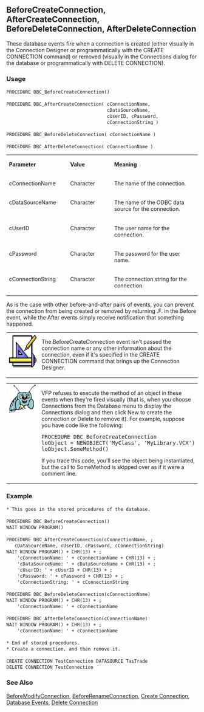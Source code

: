 ## BeforeCreateConnection, AfterCreateConnection, BeforeDeleteConnection, AfterDeleteConnection

These database events fire when a connection is created (either visually in the Connection Designer or programmatically with the CREATE CONNECTION command) or removed (visually in the Connections dialog for the database or programmatically with DELETE CONNECTION).

### Usage

```foxpro
PROCEDURE DBC_BeforeCreateConnection()

PROCEDURE DBC_AfterCreateConnection( cConnectionName,
                                     cDataSourceName,
                                     cUserID, cPassword,
                                     cConnectionString )

PROCEDURE DBC_BeforeDeleteConnection( cConnectionName )

PROCEDURE DBC_AfterDeleteConnection( cConnectionName )
```
<table>
<tr>
  <td width="32%" valign="top">
  <p><b>Parameter</b></p>
  </td>
  <td width="23%" valign="top">
  <p><b>Value</b></p>
  </td>
  <td width="45%" valign="top">
  <p><b>Meaning</b></p>
  </td>
 </tr>
<tr>
  <td width="32%" valign="top">
  <p>cConnectionName</p>
  </td>
  <td width="23%" valign="top">
  <p>Character</p>
  </td>
  <td width="45%" valign="top">
  <p>The name of the connection.</p>
  </td>
 </tr>
<tr>
  <td width="32%" valign="top">
  <p>cDataSourceName</p>
  </td>
  <td width="23%" valign="top">
  <p>Character</p>
  </td>
  <td width="45%" valign="top">
  <p>The name of the ODBC data source for the connection.</p>
  </td>
 </tr>
<tr>
  <td width="32%" valign="top">
  <p>cUserID</p>
  </td>
  <td width="23%" valign="top">
  <p>Character</p>
  </td>
  <td width="45%" valign="top">
  <p>The user name for the connection.</p>
  </td>
 </tr>
<tr>
  <td width="32%" valign="top">
  <p>cPassword</p>
  </td>
  <td width="23%" valign="top">
  <p>Character</p>
  </td>
  <td width="45%" valign="top">
  <p>The password for the user name.</p>
  </td>
 </tr>
<tr>
  <td width="32%" valign="top">
  <p>cConnectionString</p>
  </td>
  <td width="23%" valign="top">
  <p>Character</p>
  </td>
  <td width="45%" valign="top">
  <p>The connection string for the connection.</p>
  </td>
 </tr>
</table>

As is the case with other before-and-after pairs of events, you can prevent the connection from being created or removed by returning .F. in the Before event, while the After events simply receive notification that something happened.

<table>
<tr>
  <td width="17%" valign="top">
<img width="94" height="93" src="design.gif">
  </td>
  <td width="83%">
  <p>The BeforeCreateConnection event isn't passed the connection name or any other information about the connection, even if it's specified in the CREATE CONNECTION command that brings up the Connection Designer.</p>
  </td>
 </tr>
</table>

<table>
<tr>
  <td width="17%" valign="top">
<img width="95" height="77" src="bug.gif">
  </td>
  <td width="83%">
  <p>VFP refuses to execute the method of an object in these events when they're fired visually (that is, when you choose Connections from the Database menu to display the Connections dialog and then click New to create the connection or Delete to remove it). For example, suppose you have code like the following:</p>
<pre>PROCEDURE DBC_BeforeCreateConnection
loObject = NEWOBJECT('MyClass', 'MyLibrary.VCX')
loObject.SomeMethod()</pre>
  <p>If you trace this code, you'll see the object being instantiated, but the call to SomeMethod is skipped over as if it were a comment line.</p>
  </td>
 </tr>
</table>

### Example

```foxpro
* This goes in the stored procedures of the database.

PROCEDURE DBC_BeforeCreateConnection()
WAIT WINDOW PROGRAM()

PROCEDURE DBC_AfterCreateConnection(cConnectionName, ;
   cDataSourceName, cUserID, cPassword, cConnectionString)
WAIT WINDOW PROGRAM() + CHR(13) + ;
    'cConnectionName: ' + cConnectionName + CHR(13) + ;
    'cDataSourceName: ' + cDataSourceName + CHR(13) + ;
    'cUserID: ' + cUserID + CHR(13) + ;
    'cPassword: ' + cPassword + CHR(13) + ;
    'cConnectionString: ' + cConnectionString

PROCEDURE DBC_BeforeDeleteConnection(cConnectionName)
WAIT WINDOW PROGRAM() + CHR(13) + ;
    'cConnectionName: ' + cConnectionName

PROCEDURE DBC_AfterDeleteConnection(cConnectionName)
WAIT WINDOW PROGRAM() + CHR(13) + ;
    'cConnectionName: ' + cConnectionName

* End of stored procedures.
* Create a connection, and then remove it.

CREATE CONNECTION TestConnection DATASOURCE TasTrade
DELETE CONNECTION TestConnection
```
### See Also

[BeforeModifyConnection](s4g847.md), [BeforeRenameConnection](s4g853.md), [Create Connection](s4g344.md), [Database Events](s4g900.md), [Delete Connection](s4g344.md)